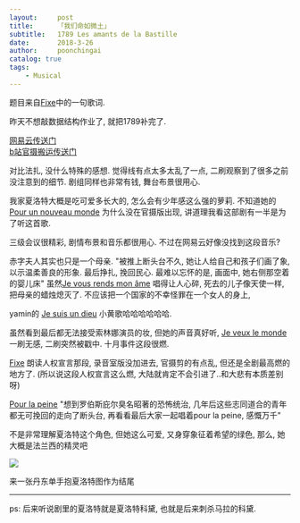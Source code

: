 ```yaml
---
layout:     post
title:      「我们命如微土」
subtitle:   1789 Les amants de la Bastille
date:       2018-3-26
author:     poonchingai
catalog: true
tags:
    - Musical
---
```



题目来自[Fixe](http://music.163.com/#/m/song?id=405242468)中的一句歌词.

昨天不想敲数据结构作业了, 就把1789补完了.


[网易云传送门](http://music.163.com/#/m/song?id=405242449)  
[b站官摄搬运传送门](https://www.bilibili.com/video/av2347887)

对比法扎, 没什么特殊的感想. 觉得线有点太多太乱了一点, 二刷观察到了很多之前没注意到的细节. 剧组同样也非常有钱, 舞台布景很用心.

我家夏洛特大概是吃可爱多长大的, 怎么会有少年感这么强的萝莉. 不知道她的 [Pour un nouveau monde](http://music.163.com/#/m/song?id=405242472) 为什么没在官摄版出现, 讲道理我看这部剧有一半是为了听这首歌. 

三级会议很精彩, 剧情布景和音乐都很用心. 不过在网易云好像没找到这段音乐?

赤字夫人其实也只是一个母亲. "被推上断头台不久, 她让人给自己和孩子们画了象, 以示温柔善良的形象. 最后挣扎, 挽回民心. 最难以忘怀的是, 画面中, 她右侧那空着的婴儿床" 虽然[Je vous rends mon âme](http://music.163.com/#/m/song?id=405242465) 唱得让人心碎, 死去的儿子像天使一样, 把母亲的蜡烛熄灭了. 不应该把一个国家的不幸怪罪在一个女人的身上, 

yamin的 [Je suis un dieu](http://music.163.com/#/m/song?id=405242461) 小黄歌哈哈哈哈哈哈. 

虽然看到最后都无法接受索林娜演员的妆, 但她的声音真好听, [Je veux le monde](http://music.163.com/#/m/song?id=405242462) 一刷无感, 二刷突然被戳中. 十月事件这段很燃.

[Fixe](http://music.163.com/#/m/song?id=405242468) 朗读人权宣言那段, 录音室版没加进去, 官摄剪的有点乱, 但还是全剧最高燃的地方了. (所以说这段人权宣言这么燃, 大陆就肯定不会引进了..和大悲有本质差别呀)

[Pour la peine](http://music.163.com/#/m/song?id=405242469) "想到罗伯斯庇尔臭名昭著的恐怖统治, 几年后这些志同道合的青年都无可挽回的走向了断头台, 再看看最后大家一起唱着pour la peine, 感慨万千" 

不是非常理解夏洛特这个角色, 但她这么可爱, 又身穿象征着希望的绿色, 那么, 她大概是法兰西的精灵吧

![](http://ww1.sinaimg.cn/large/5f6ddd39ly1fpqd7z7yirj20tc0jiwya.jpg)

来一张丹东单手抱夏洛特图作为结尾

---

ps: 后来听说剧里的夏洛特就是夏洛特科黛, 也就是后来刺杀马拉的科黛. 


